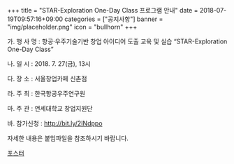 +++
title = "STAR-Exploration One-Day Class 프로그램 안내"
date = 2018-07-19T09:57:16+09:00
categories = ["공지사항"]
banner = "img/placeholder.png"
icon = "bullhorn"
+++
<!--more-->

가. 행 사 명 : 항공·우주기술기반 창업 아이디어 도출 교육 및 실습 
“STAR-Exploration One-Day Class”
<br>

나. 일 시 : 2018. 7. 27(금), 13시
<br>

다. 장 소 : 서울창업카페 신촌점
<br>

라. 주 최 : 한국항공우주연구원
<br>

마. 주 관 : 연세대학교 창업지원단
<br>

바. 참가신청 : http://bit.ly/2INdppo
<br>

자세한 내용은 붙임파일을 참조하시기 바랍니다.

[포스터](/files/포스터.pdf)

